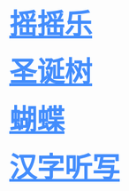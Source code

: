 <b><a href="https://lingoing.github.io/main/shake/" style="color:#438DFC; font-size:50px;">摇摇乐</a></b>

<b><a href="https://lingoing.github.io/main/tree/" style="color:#438DFC; font-size:50px;">圣诞树</a></b>

<b><a href="https://lingoing.github.io/main/butterfly/" style="color:#438DFC; font-size:50px;">蝴蝶</a></b>

<b><a href="https://lingoing.github.io/main/pinyin/" style="color:#438DFC; font-size:50px;">汉字听写</a></b>
